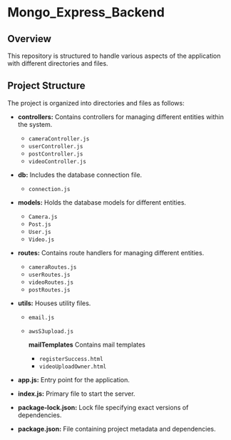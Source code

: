 # Mongo_Express_Backend

## Overview

This repository is structured to handle various aspects of the application with different directories and files.

## Project Structure

The project is organized into directories and files as follows:

- **controllers:** Contains controllers for managing different entities within the system.

  - `cameraController.js`
  - `userController.js`
  - `postController.js`
  - `videoController.js`

- **db:** Includes the database connection file.

  - `connection.js`

- **models:** Holds the database models for different entities.

  - `Camera.js`
  - `Post.js`
  - `User.js`
  - `Video.js`

- **routes:** Contains route handlers for managing different entities.

  - `cameraRoutes.js`
  - `userRoutes.js`
  - `videoRoutes.js`
  - `postRoutes.js`

- **utils:** Houses utility files.

  - `email.js`
  - `awsS3upload.js`

    **mailTemplates** Contains mail templates

    - `registerSuccess.html`
    - `videoUploadOwner.html`

- **app.js:** Entry point for the application.
- **index.js:** Primary file to start the server.
- **package-lock.json:** Lock file specifying exact versions of dependencies.
- **package.json:** File containing project metadata and dependencies.

